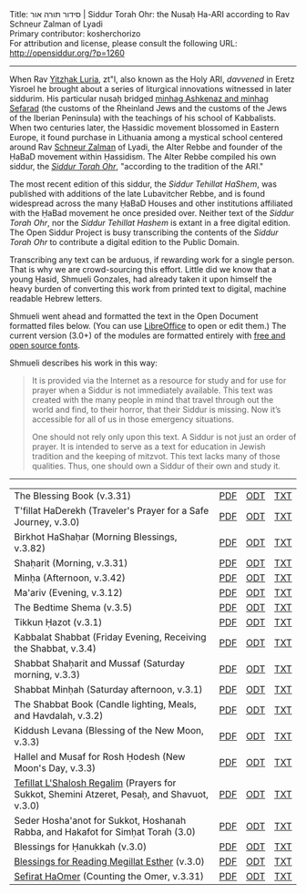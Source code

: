 <html>
<head></head>
<body>
Title: סידור תורה אור | Siddur Torah Ohr:  the Nusaḥ Ha-ARI according to Rav Schneur Zalman of Lyadi<br />
Primary contributor: kosherchorizo<br />
For attribution and license, please consult the following URL: <a href="http://opensiddur.org/?p=1260">http://opensiddur.org/?p=1260</a>
<p />
<hr />

When Rav <a href="http://en.wikipedia.org/wiki/Isaac_Luria" target="_blank">Yitzḥak Luria</a>, zt"l, also known as the Holy ARI, <em>davvened</em> in Eretz Yisroel he brought about a series of liturgical innovations witnessed in later siddurim. His particular nusaḥ bridged <a href="https://opensiddur.org/2010/05/a-historical-map-of-jewish-liturgies/" target="_self">minhag Ashkenaz and minhag Sefarad</a> (the customs of the Rheinland Jews and the customs of the Jews of the Iberian Peninsula) with the teachings of his school of Kabbalists. When two centuries later, the Ḥassidic movement blossomed in Eastern Europe, it found purchase in Lithuania among a mystical school centered around Rav <a href="http://en.wikipedia.org/wiki/Schneur_Zalman" target="_blank">Schneur Zalman</a> of Lyadi, the Alter Rebbe and founder of the ḤaBaD movement within Ḥassidism. The Alter Rebbe compiled his own siddur, the <em><a href="https://opensiddur.org/development/open-siddur/siddur-torah-ohr-according-to-the-text-of-r-schneur-zalman-of-liadi/" target="_self">Siddur Torah Ohr</a></em>, "according to the tradition of the ARI."

The most recent edition of this siddur, the <em>Siddur Tehillat HaShem</em>, was published with additions of the late Lubavitcher Rebbe, and is found widespread across the many ḤaBaD Houses and other institutions affiliated with the ḤaBad movement he once presided over. Neither text of the <em>Siddur Torah Ohr</em>, nor the <em>Siddur Tehillat Hashem</em> is extant in a free digital edition. The Open Siddur Project is busy transcribing the contents of the <em>Siddur Torah Ohr</em> to contribute a digital edition to the Public Domain.

Transcribing any text can be arduous, if rewarding work for a single person. That is why we are crowd-sourcing this effort. Little did we know that a young Ḥasid, Shmueli Gonzales, had already taken it upon himself the heavy burden of converting this work from printed text to digital, machine readable Hebrew letters.

Shmueli went ahead and formatted the text in the Open Document formatted files below. (You can use <a href="http://www.libreoffice.org/download/">LibreOffice</a> to open or edit them.) The current version (3.0+) of the modules are formatted entirely with <a href="https://opensiddur.org/2010/07/unicode-compliant-and-open-source-licensed-hebrew-fonts/">free and open source fonts</a>.

Shmueli describes his work in this way:

<blockquote>It is provided via the Internet as a resource for study and for use for prayer when a Siddur is not immediately available. This text was created with the many people in mind that travel through out the world and find, to their horror, that their Siddur is missing. Now it’s accessible for all of us in those emergency situations.

One should not rely only upon this text. A Siddur is not just an order of prayer. It is intended to serve as a text for education in Jewish tradition and the keeping of mitzvot. This text lacks many of those qualities. Thus, one should own a Siddur of their own and study it.</blockquote>

<hr />

<table style="margin-left: auto;margin-right: auto;">
<tbody>
<tr>
<td>The Blessing Book (v.3.31)</td>
<td><a class="pdf" href="https://opensiddur.org/wp-content/uploads/2010/08/The-Blessing-Book-Nusaḥ-Ha-Ari-ḤaBaD.pdf">PDF</a></td>
<td><a class="download" href="https://opensiddur.org/wp-content/uploads/2010/08/The-Blessing-Book-Nusaḥ-Ha-Ari-ḤaBaD.odt">ODT</a></td>
<td><a class="download" href="https://opensiddur.org/wp-content/uploads/2010/08/The-Blessing-Book-Nusaḥ-Ha-Ari-ḤaBaD.txt">TXT</a></td>
</tr>
<tr>
<td>T'fillat HaDerekh (Traveler's Prayer for a Safe Journey, v.3.0)</td>
<td><a class="pdf" href="https://opensiddur.org/wp-content/uploads/2010/08/Prayer-for-Travelers-Nusaḥ-Ha-Ari-ḤaBaD.pdf">PDF</a></td>
<td><a class="download" href="https://opensiddur.org/wp-content/uploads/2010/08/Prayer-for-Travelers-Nusaḥ-Ha-Ari-ḤaBaD.odt">ODT</a></td>
<td><a class="download" href="https://opensiddur.org/wp-content/uploads/2010/08/Prayer-for-Travelers-Nusaḥ-Ha-Ari-ḤaBaD.txt">TXT</a></td>
</tr>
<tr>
<td>Birkhot HaShaḥar (Morning Blessings, v.3.82)</td>
<td><a class="pdf" href="https://opensiddur.org/wp-content/uploads/2010/08/The-Morning-Blessings-Nusaḥ-Ha-Ari-ḤaBaD.pdf">PDF</a></td>
<td><a class="download" href="https://opensiddur.org/wp-content/uploads/2010/08/The-Morning-Blessings-Nusaḥ-Ha-Ari-ḤaBaD.odt">ODT</a></td>
<td><a class="download" href="https://opensiddur.org/wp-content/uploads/2010/08/The-Morning-Blessings-Nusaḥ-Ha-Ari-ḤaBaD.txt">TXT</a></td>
</tr>
<tr>
<td>Shaḥarit (Morning, v.3.31)</td>
<td><a class="pdf" href="https://opensiddur.org/wp-content/uploads/2010/08/Shaḥarit-Morning-Nusaḥ-Ha-Ari-ḤaBaD.pdf">PDF</a></td>
<td><a class="download" href="https://opensiddur.org/wp-content/uploads/2010/08/Shaḥarit-Morning-Nusaḥ-Ha-Ari-ḤaBaD.odt">ODT</a></td>
<td><a class="download" href="https://opensiddur.org/wp-content/uploads/2010/08/Shaḥarit-Morning-Nusaḥ-Ha-Ari-ḤaBaD.txt">TXT</a></td>
</tr>
<tr>
<td>Minḥa (Afternoon, v.3.42)</td>
<td><a class="pdf" href="https://opensiddur.org/wp-content/uploads/2010/08/Minḥah-Afternoon-Nusaḥ-Ha-Ari-ḤaBaD.pdf">PDF</a></td>
<td><a class="download" href="https://opensiddur.org/wp-content/uploads/2010/08/Minḥah-Afternoon-Nusaḥ-Ha-Ari-ḤaBaD.odt">ODT</a></td>
<td><a class="download" href="https://opensiddur.org/wp-content/uploads/2010/08/Minḥah-Afternoon-Nusaḥ-Ha-Ari-ḤaBaD.txt">TXT</a></td>
</tr>
<tr>
<td>Ma'ariv (Evening, v.3.12)</td>
<td><a class="pdf" href="https://opensiddur.org/wp-content/uploads/2010/08/Maariv-Evening-Nusaḥ-Ha-Ari-ḤaBaD.pdf">PDF</a></td>
<td><a class="download" href="https://opensiddur.org/wp-content/uploads/2010/08/Maariv-Evening-Nusaḥ-Ha-Ari-ḤaBaD.odt">ODT</a></td>
<td><a class="download" href="https://opensiddur.org/wp-content/uploads/2010/08/Maariv-Evening-Nusaḥ-Ha-Ari-ḤaBaD.txt">TXT</a></td>
</tr>
<tr>
<td>The Bedtime Shema (v.3.5)</td>
<td><a class="pdf" href="https://opensiddur.org/wp-content/uploads/2010/08/The-Bedtime-Shema-Nusaḥ-Ha-Ari-ḤaBaD.pdf">PDF</a></td>
<td><a class="download" href="https://opensiddur.org/wp-content/uploads/2010/08/The-Bedtime-Shema-Nusaḥ-Ha-Ari-ḤaBaD.odt">ODT</a></td>
<td><a class="download" href="https://opensiddur.org/wp-content/uploads/2010/08/The-Bedtime-Shema-Nusaḥ-Ha-Ari-ḤaBaD.txt">TXT</a></td>
</tr>
<tr>
<td>Tikkun Ḥazot (v.3.1)</td>
<td><a class="pdf" href="https://opensiddur.org/wp-content/uploads/2010/08/Tikkun-Ḥatzot-Nusaḥ-Ha-Ari-ḤaBaD.pdf">PDF</a></td>
<td><a class="download" href="https://opensiddur.org/wp-content/uploads/2010/08/Tikkun-Ḥatzot-Nusaḥ-Ha-Ari-ḤaBaD.odt">ODT</a></td>
<td><a class="download" href="https://opensiddur.org/wp-content/uploads/2010/08/Tikkun-Ḥatzot-Nusaḥ-Ha-Ari-ḤaBaD.txt">TXT</a></td>
</tr>
<tr>
<td>Kabbalat Shabbat (Friday Evening, Receiving the Shabbat, v.3.4)</td>
<td><a class="pdf" href="https://opensiddur.org/wp-content/uploads/2010/08/Kabbalat-Shabbat-Nusaḥ-Ha-Ari-ḤaBaD.pdf">PDF</a></td>
<td><a class="download" href="https://opensiddur.org/wp-content/uploads/2010/08/Kabbalat-Shabbat-Nusaḥ-Ha-Ari-ḤaBaD.odt">ODT</a></td>
<td><a class="download" href="https://opensiddur.org/wp-content/uploads/2010/08/Kabbalat-Shabbat-Nusaḥ-Ha-Ari-ḤaBaD.txt">TXT</a></td>
</tr>
<tr>
<td>Shabbat Shaḥarit and Mussaf (Saturday morning, v.3.3)</td>
<td><a class="pdf" href="https://opensiddur.org/wp-content/uploads/2010/08/Shaḥarit-Musaf-Shabbat-Nusaḥ-Ha-Ari-ḤaBaD.pdf">PDF</a></td>
<td><a class="download" href="https://opensiddur.org/wp-content/uploads/2010/08/Shaḥarit-Musaf-Shabbat-Nusaḥ-Ha-Ari-ḤaBaD.odt">ODT</a></td>
<td><a class="download" href="https://opensiddur.org/wp-content/uploads/2010/08/Shaḥarit-Musaf-Shabbat-Nusaḥ-Ha-Ari-ḤaBaD.txt">TXT</a></td>
</tr>
<tr>
<td>Shabbat Minḥah (Saturday afternoon, v.3.1)</td>
<td><a class="pdf" href="https://opensiddur.org/wp-content/uploads/2010/08/Minḥah-Shabbat-Afternoon-Nusaḥ-Ha-Ari-ḤaBaD.pdf">PDF</a></td>
<td><a class="download" href="https://opensiddur.org/wp-content/uploads/2010/08/Minḥah-Shabbat-Afternoon-Nusaḥ-Ha-Ari-ḤaBaD.odt">ODT</a></td>
<td><a class="download" href="https://opensiddur.org/wp-content/uploads/2010/08/Minḥah-Shabbat-Afternoon-Nusaḥ-Ha-Ari-ḤaBaD.txt">TXT</a></td>
</tr>
<tr>
<td>The Shabbat Book (Candle lighting, Meals, and Havdalah, v.3.2)</td>
<td><a class="pdf" href="https://opensiddur.org/wp-content/uploads/2010/08/The-Shabbat-Book-Nusaḥ-Ha-Ari-ḤaBaD.pdf">PDF</a></td>
<td><a class="download" href="https://opensiddur.org/wp-content/uploads/2010/08/The-Shabbat-Book-Nusaḥ-Ha-Ari-ḤaBaD.odt">ODT</a></td>
<td><a class="download" href="https://opensiddur.org/wp-content/uploads/2010/08/The-Shabbat-Book-Nusaḥ-Ha-Ari-ḤaBaD.txt">TXT</a></td>
</tr>
<tr>
<td>Kiddush Levana (Blessing of the New Moon, v.3.3)</td>
<td><a class="pdf" href="https://opensiddur.org/wp-content/uploads/2010/08/Kiddush-Levana-Nusaḥ-Ha-Ari-ḤaBaD.pdf">PDF</a></td>
<td><a class="download" href="https://opensiddur.org/wp-content/uploads/2010/08/Kiddush-Levana-Nusaḥ-Ha-Ari-ḤaBaD.odt">ODT</a></td>
<td><a class="download" href="https://opensiddur.org/wp-content/uploads/2010/08/Kiddush-Levana-Nusaḥ-Ha-Ari-ḤaBaD.txt">TXT</a></td>
</tr>
<tr>
<td>Hallel and Musaf for Rosh Ḥodesh (New Moon's Day, v.3.3)</td>
<td><a class="pdf" href="https://opensiddur.org/wp-content/uploads/2010/08/Hallel-Musaf-Rosh-Ḥodesh-Nusaḥ-Ha-Ari-ḤaBaD.pdf">PDF</a></td>
<td><a class="download" href="https://opensiddur.org/wp-content/uploads/2010/08/Hallel-Musaf-Rosh-Ḥodesh-Nusaḥ-Ha-Ari-ḤaBaD.odt">ODT</a></td>
<td><a class="download" href="https://opensiddur.org/wp-content/uploads/2010/08/Hallel-Musaf-Rosh-Ḥodesh-Nusaḥ-Ha-Ari-ḤaBaD.txt">TXT</a></td>
</tr>
<tr>
<td><a href="https://hardcoremesorah.wordpress.com/2011/04/17/prayers-for-the-three-festivals-shelosh-regalim/">Tefillat L'Shalosh Regalim</a> (Prayers for Sukkot, Shemini Atzeret, Pesaḥ, and Shavuot, v.3.0)</td>
<td><a class="pdf" href="https://opensiddur.org/wp-content/uploads/2010/08/Shelosh-Regalim-Nusaḥ-Ha-Ari-ḤaBaD.pdf">PDF</a></td>
<td><a class="download" href="https://opensiddur.org/wp-content/uploads/2010/08/Shelosh-Regalim-Nusaḥ-Ha-Ari-ḤaBaD.odt">ODT</a></td>
<td><a class="download" href="https://opensiddur.org/wp-content/uploads/2010/08/Shelosh-Regalim-Nusaḥ-Ha-Ari-ḤaBaD.txt">TXT</a></td>
</tr>
<tr>
<td>Seder Hosha'anot for Sukkot, Hoshanah Rabba, and Hakafot for Simḥat Torah (3.0)</td>
<td><a class="pdf" href="https://opensiddur.org/wp-content/uploads/2010/08/Ḥag-Sukkot-Nusaḥ-Ha-Ari-ḤaBaD.pdf">PDF</a></td>
<td><a class="download" href="https://opensiddur.org/wp-content/uploads/2010/08/Ḥag-Sukkot-Nusaḥ-Ha-Ari-ḤaBaD.odt">ODT</a></td>
<td><a class="download" href="https://opensiddur.org/wp-content/uploads/2010/08/Ḥag-Sukkot-Nusaḥ-Ha-Ari-ḤaBaD.txt">TXT</a></td>
</tr>
<tr>
<td>Blessings for Ḥanukkah (v.3.0)</td>
<td><a class="pdf" href="https://opensiddur.org/wp-content/uploads/2010/08/Ḥanukkah-Blessings-Nusaḥ-Ha-Ari-ḤaBaD.pdf">PDF</a></td>
<td><a class="download" href="https://opensiddur.org/wp-content/uploads/2010/08/Ḥanukkah-Blessings-Nusaḥ-Ha-Ari-ḤaBaD.odt">ODT</a></td>
<td><a class="download" href="https://opensiddur.org/wp-content/uploads/2010/08/Ḥanukkah-Blessings-Nusaḥ-Ha-Ari-ḤaBaD.txt">TXT</a></td>
</tr>
<tr>
<td><a href="https://hardcoremesorah.wordpress.com/2011/03/12/blessings-for-the-megillat-esther/">Blessings for Reading Megillat Esther</a> (v.3.0)</td>
<td><a class="pdf" href="https://opensiddur.org/wp-content/uploads/2010/08/Megillat-Esther-Blessings-Nusaḥ-Ha-Ari-ḤaBaD.pdf">PDF</a></td>
<td><a class="download" href="https://opensiddur.org/wp-content/uploads/2010/08/Megillat-Esther-Blessings-Nusaḥ-Ha-Ari-ḤaBaD.odt">ODT</a></td>
<td><a class="download" href="https://opensiddur.org/wp-content/uploads/2010/08/Megillat-Esther-Blessings-Nusaḥ-Ha-Ari-ḤaBaD.txt">TXT</a></td>
</tr>
<tr>
<td><a href="http://hardcoremesorah.wordpress.com/2012/04/19/starting-off-the-spiritual-new-year-right/">Sefirat HaOmer</a> (Counting the Omer, v.3.31)</td>
<td><a class="pdf" href="https://opensiddur.org/wp-content/uploads/2010/08/Sefirat-HaOmer-Nusaḥ-Ha-Ari-ḤaBaD.pdf">PDF</a></td>
<td><a class="download" href="https://opensiddur.org/wp-content/uploads/2010/08/Sefirat-HaOmer-Nusaḥ-Ha-Ari-ḤaBaD.odt">ODT</a></td>
<td><a class="download" href="https://opensiddur.org/wp-content/uploads/2010/08/Sefirat-HaOmer-Nusaḥ-Ha-Ari-ḤaBaD.txt">TXT</a></td>
</tr>
</tbody>
</tbody></table>
</body>
</html>